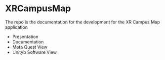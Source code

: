 # XRCampusMap
The repo is the documentation for the development for the XR Campus Map application 
- Presentation
- Documentation
- Meta Quest View
- Unityb Software View




